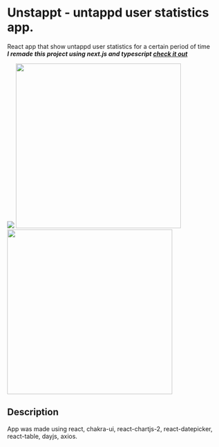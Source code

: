 # Unstappt - untappd user statistics app.
React app that show untappd user statistics for a certain period of time\
***I remade this project using next.js and typescript [check it out](https://github.com/beaverd2/unstappt-ts/)***
<p float="left">
<img src="https://user-images.githubusercontent.com/55954010/150017501-b1185423-18e3-4b4a-b754-eb49ae54b9ff.png" >
<img src="https://user-images.githubusercontent.com/55954010/150017542-6c2b9291-d1b3-4bda-92ef-12e486356ddf.png" width="382" height="382">
<img src="https://user-images.githubusercontent.com/55954010/150017564-c51ea84e-438c-46aa-a0ff-ab7298b7fe59.png" width="382" height="382">
</p>

## Description
App was made using react, chakra-ui, react-chartjs-2, react-datepicker, react-table, dayjs, axios.
